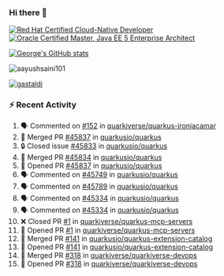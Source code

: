 ### Hi there 👋

<!--START_SECTION:badges-->
[![Red Hat Certified Cloud-Native Developer](https://images.credly.com/size/110x110/images/12ef4e4e-3d8d-4caf-9ab1-858c5bcb9619/image.png)](http://www.credly.com/badges/b6402e31-0894-48e6-b488-e2e551dcc809 "Red Hat Certified Cloud-Native Developer")
[![Oracle Certified Master, Java EE 5 Enterprise Architect](https://images.credly.com/size/110x110/images/1fa3549c-674c-4779-b3d6-d7d64eac2c23/Oracle-Certification-badge_OC-Master.png)](http://www.credly.com/badges/2565574e-b81d-410e-ab7d-24666ddcbe00 "Oracle Certified Master, Java EE 5 Enterprise Architect")
<!--END_SECTION:badges-->

[![George's GitHub stats](https://github-readme-stats.vercel.app/api?username=gastaldi&show=reviews,prs_merged&hide=contribs,prs&theme=transparent&show_icons=true)](https://github.com/anuraghazra/github-readme-stats)

<p align="left"> <img src="https://komarev.com/ghpvc/?username=gastaldi&label=Profile%20views&color=0e75b6&style=for-the-badge" alt="aayushsaini101" /> </p>

<p align="left"> <a href="https://github.com/ryo-ma/github-profile-trophy"><img src="https://github-profile-trophy.vercel.app/?username=gastaldi" alt="gastaldi" /></a> </p>

### :zap: Recent Activity

<!--START_SECTION:activity-->
1. 🗣 Commented on [#152](https://github.com/quarkiverse/quarkus-ironjacamar/pull/152#issuecomment-2614412627) in [quarkiverse/quarkus-ironjacamar](https://github.com/quarkiverse/quarkus-ironjacamar)
2. 🎉 Merged PR [#45837](https://github.com/quarkusio/quarkus/pull/45837) in [quarkusio/quarkus](https://github.com/quarkusio/quarkus)
3. 🔒 Closed issue [#45833](https://github.com/quarkusio/quarkus/issues/45833) in [quarkusio/quarkus](https://github.com/quarkusio/quarkus)
4. 🎉 Merged PR [#45834](https://github.com/quarkusio/quarkus/pull/45834) in [quarkusio/quarkus](https://github.com/quarkusio/quarkus)
5. 💪 Opened PR [#45837](https://github.com/quarkusio/quarkus/pull/45837) in [quarkusio/quarkus](https://github.com/quarkusio/quarkus)
6. 🗣 Commented on [#45749](https://github.com/quarkusio/quarkus/pull/45749#issuecomment-2610253240) in [quarkusio/quarkus](https://github.com/quarkusio/quarkus)
7. 🗣 Commented on [#45789](https://github.com/quarkusio/quarkus/issues/45789#issuecomment-2609969912) in [quarkusio/quarkus](https://github.com/quarkusio/quarkus)
8. 🗣 Commented on [#45334](https://github.com/quarkusio/quarkus/issues/45334#issuecomment-2609861944) in [quarkusio/quarkus](https://github.com/quarkusio/quarkus)
9. 🗣 Commented on [#45334](https://github.com/quarkusio/quarkus/issues/45334#issuecomment-2607642546) in [quarkusio/quarkus](https://github.com/quarkusio/quarkus)
10. ❌ Closed PR [#1](https://github.com/quarkiverse/quarkus-mcp-servers/pull/1) in [quarkiverse/quarkus-mcp-servers](https://github.com/quarkiverse/quarkus-mcp-servers)
11. 💪 Opened PR [#1](https://github.com/quarkiverse/quarkus-mcp-servers/pull/1) in [quarkiverse/quarkus-mcp-servers](https://github.com/quarkiverse/quarkus-mcp-servers)
12. 🎉 Merged PR [#141](https://github.com/quarkusio/quarkus-extension-catalog/pull/141) in [quarkusio/quarkus-extension-catalog](https://github.com/quarkusio/quarkus-extension-catalog)
13. 💪 Opened PR [#141](https://github.com/quarkusio/quarkus-extension-catalog/pull/141) in [quarkusio/quarkus-extension-catalog](https://github.com/quarkusio/quarkus-extension-catalog)
14. 🎉 Merged PR [#318](https://github.com/quarkiverse/quarkiverse-devops/pull/318) in [quarkiverse/quarkiverse-devops](https://github.com/quarkiverse/quarkiverse-devops)
15. 💪 Opened PR [#318](https://github.com/quarkiverse/quarkiverse-devops/pull/318) in [quarkiverse/quarkiverse-devops](https://github.com/quarkiverse/quarkiverse-devops)
<!--END_SECTION:activity-->
